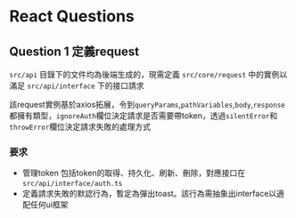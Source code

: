 # React Questions

## Question 1 定義request

`src/api` 目錄下的文件均為後端生成的，現需定義 `src/core/request` 中的實例以滿足 `src/api/interface` 下的接口請求

該request實例基於axios拓展，令到`queryParams`,`pathVariables`,`body`,`response`都擁有類型，`ignoreAuth`欄位決定請求是否需要帶token，透過`silentError`和`throwError`欄位決定請求失敗的處理方式


### 要求
- 管理token 包括token的取得、持久化、刷新、刪除，對應接口在 `src/api/interface/auth.ts` 
- 定義請求失敗的默認行為，暫定為彈出toast。該行為需抽象出interface以適配任何ui框架